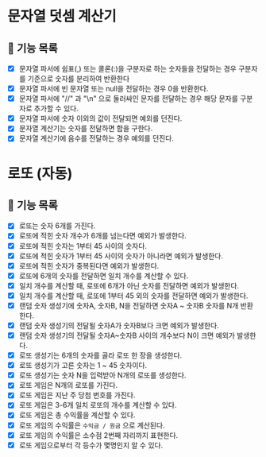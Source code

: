 # 문자열 덧셈 계산기

## 🎯 기능 목록

- [x] 문자열 파서에 쉼표(,) 또는 콜론(:)을 구분자로 하는 숫자들을 전달하는 경우 구분자를 기준으로 숫자를 분리하여 반환한다
- [x] 문자열 파서에 빈 문자열 또는 null을 전달하는 경우 0을 반환한다.
- [x] 문자열 파서에 "//" 과 "\n" 으로 둘러싸인 문자를 전달하는 경우 해당 문자를 구분자로 추가할 수 있다.
- [x] 문자열 파서에 숫자 이외의 값이 전달되면 예외를 던진다.
- [x] 문자열 계산기는 숫자를 전달하면 합을 구한다.
- [x] 문자열 계산기에 음수를 전달하는 경우 예외를 던진다.

# 로또 (자동)

## 🎯 기능 목록

- [x] 로또는 숫자 6개를 가진다.
- [x] 로또에 적힌 숫자 개수가 6개를 넘는다면 예외가 발생한다.
- [x] 로또에 적힌 숫자는 1부터 45 사이의 숫자다.
- [x] 로또에 적힌 숫자가 1부터 45 사이의 숫자가 아니라면 예외가 발생한다.
- [x] 로또에 적힌 숫자가 중복된다면 예외가 발생한다.
- [x] 로또에 6개의 숫자를 전달하면 일치 개수를 계산할 수 있다.
- [x] 일치 개수를 계산할 때, 로또에 6개가 아닌 숫자를 전달하면 예외가 발생한다.
- [x] 일치 개수를 계산할 때, 로또에 1부터 45 외의 숫자를 전달하면 예외가 발생한다.
- [x] 랜덤 숫자 생성기에 숫자A, 숫자B, N을 전달하면 숫자A ~ 숫자B 숫자를 N개 반환한다.
- [x] 랜덤 숫자 생성기의 전달될 숫자A가 숫자B보다 크면 예외가 발생한다.
- [x] 랜덤 숫자 생성기의 전달될 숫자A~숫자B 사이의 개수보다 N이 크면 예외가 발생한다.
- [x] 로또 생성기는 6개의 숫자를 골라 로또 한 장을 생성한다.
- [x] 로또 생성기가 고른 숫자는 1 ~ 45 숫자이다.
- [x] 로또 생성기는 숫자 N을 입력받아 N개의 로또를 생성한다.
- [x] 로또 게임은 N개의 로또를 가진다.
- [x] 로또 게임은 지난 주 당첨 번호를 가진다.
- [x] 로또 게임은 3-6개 일치 로또의 개수를 계산할 수 있다.
- [x] 로또 게임은 총 수익률을 계산할 수 있다.
- [x] 로또 게임의 수익률은 `수익금 / 원금` 으로 계산된다.
- [x] 로또 게임의 수익률은 소수점 2번째 자리까지 표현한다.
- [x] 로또 게임으로부터 각 등수가 몇명인지 알 수 있다.
